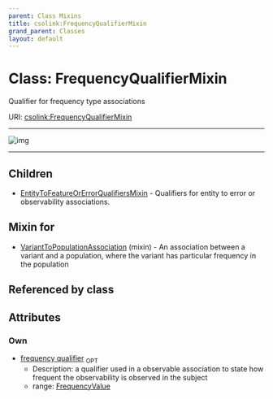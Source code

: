 ```yaml
---
parent: Class Mixins
title: csolink:FrequencyQualifierMixin
grand_parent: Classes
layout: default
---
```


# Class: FrequencyQualifierMixin


Qualifier for frequency type associations

URI: [csolink:FrequencyQualifierMixin](https://w3id.org/csolink/vocab/FrequencyQualifierMixin)


---

![img](http://yuml.me/diagram/nofunky;dir:TB/class/[FrequencyValue],[FrequencyValue]%3Cfrequency%20qualifier%200..1-++[FrequencyQualifierMixin],[VariantToPopulationAssociation]uses%20-.-%3E[FrequencyQualifierMixin],[FrequencyQualifierMixin]%5E-[EntityToFeatureOrErrorQualifiersMixin],[VariantToPopulationAssociation],[EntityToFeatureOrErrorQualifiersMixin])

---


## Children

 * [EntityToFeatureOrErrorQualifiersMixin](EntityToFeatureOrErrorQualifiersMixin.md) - Qualifiers for entity to error or observability associations.

## Mixin for

 * [VariantToPopulationAssociation](VariantToPopulationAssociation.md) (mixin)  - An association between a variant and a population, where the variant has particular frequency in the population

## Referenced by class


## Attributes


### Own

 * [frequency qualifier](frequency_qualifier.md)  <sub>OPT</sub>
    * Description: a qualifier used in a observable association to state how frequent the observability is observed in the subject
    * range: [FrequencyValue](FrequencyValue.md)
